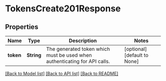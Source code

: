 # TokensCreate201Response

## Properties

| Name      | Type       | Description                                                               | Notes                        |
| --------- | ---------- | ------------------------------------------------------------------------- | ---------------------------- |
| **token** | **String** | The generated token which must be used when authenticating for API calls. | [optional] [default to None] |

[[Back to Model list]](../README.md#documentation-for-models) [[Back to API list]](../README.md#documentation-for-api-endpoints) [[Back to README]](../README.md)
